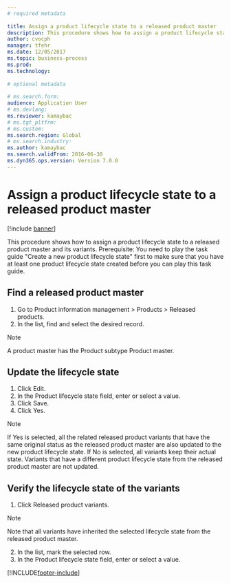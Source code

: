 ```yaml
--- 
# required metadata 
 
title: Assign a product lifecycle state to a released product master
description: This procedure shows how to assign a product lifecycle state to a released product master and its variants. 
author: cvocph 
manager: tfehr 
ms.date: 12/05/2017
ms.topic: business-process 
ms.prod:  
ms.technology:  
 
# optional metadata 
 
# ms.search.form:   
audience: Application User 
# ms.devlang:  
ms.reviewer: kamaybac
# ms.tgt_pltfrm:  
# ms.custom:  
ms.search.region: Global
# ms.search.industry: 
ms.author: kamaybac
ms.search.validFrom: 2016-06-30 
ms.dyn365.ops.version: Version 7.0.0 
---
```

# Assign a product lifecycle state to a released product master

[!include [banner](../../includes/banner.md)]

This procedure shows how to assign a product lifecycle state to a released product master and its variants. Prerequisite: You need to play the task guide "Create a new product lifecycle state" first to make sure that you have at least one product lifecycle state created before you can play this task guide.


## Find a released product master
1. Go to Product information management > Products > Released products.
2. In the list, find and select the desired record.

> [!NOTE]
> A product master has the Product subtype Product master.  

## Update the lifecycle state
1. Click Edit.
2. In the Product lifecycle state field, enter or select a value.
3. Click Save.
4. Click Yes.

> [!NOTE]
> If Yes is selected, all the related released product variants that have the same original status as the released product master are also updated to the new product lifecycle state. If No is selected, all variants keep their actual state. Variants that have a different product lifecycle state from the released product master are not updated.  

## Verify the lifecycle state of the variants
1. Click Released product variants.

> [!NOTE]
> Note that all variants have inherited the selected lifecycle state from the released product master.  

2. In the list, mark the selected row.
3. In the Product lifecycle state field, enter or select a value.



[!INCLUDE[footer-include](../../../includes/footer-banner.md)]